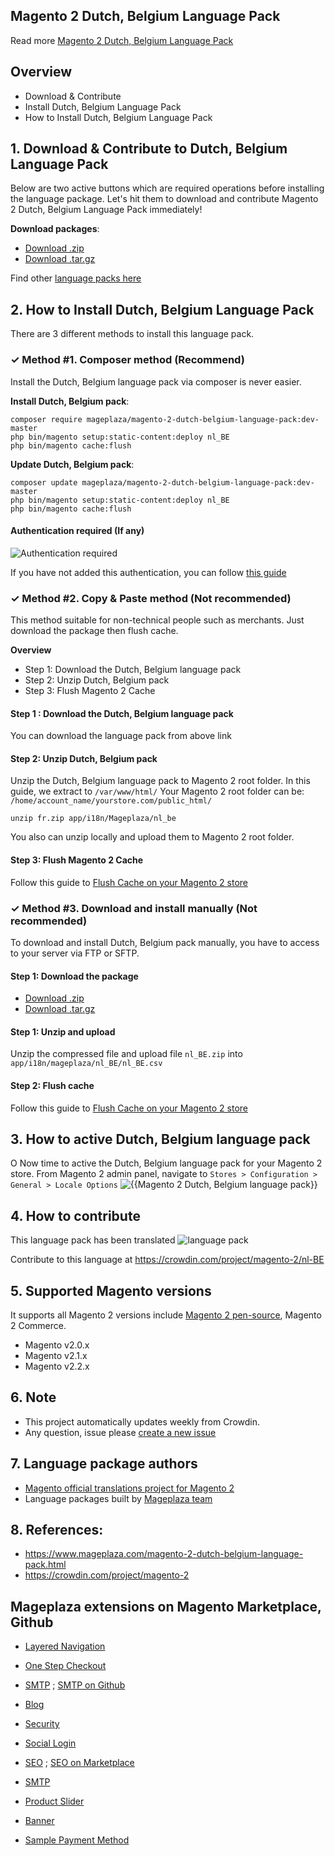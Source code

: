 ## Magento 2 Dutch, Belgium Language Pack



Read more [Magento 2 Dutch, Belgium Language Pack](https://www.mageplaza.com/magento-2-dutch-belgium-language-pack.html)


## Overview

- Download & Contribute
- Install Dutch, Belgium Language Pack
- How to Install Dutch, Belgium Language Pack

## 1. Download & Contribute to Dutch, Belgium Language Pack

Below are two active buttons which are required operations before installing the language package. Let's hit them to download and contribute Magento 2 Dutch, Belgium Language Pack immediately!

**Download packages**:

- [Download .zip](https://github.com/mageplaza/magento-2-dutch-belgium-language-pack/archive/master.zip)
- [Download .tar.gz](https://github.com/mageplaza/magento-2-dutch-belgium-language-pack/tarball/master)


Find other [language packs here](https://www.mageplaza.com/kb/magento-2-language-pack/)

## 2. How to Install Dutch, Belgium Language Pack

There are 3 different methods to install this language pack.

### ✓ Method #1. Composer method (Recommend)
Install the Dutch, Belgium language pack via composer is never easier.

**Install Dutch, Belgium pack**:

```
composer require mageplaza/magento-2-dutch-belgium-language-pack:dev-master
php bin/magento setup:static-content:deploy nl_BE
php bin/magento cache:flush

```


**Update  Dutch, Belgium pack**:

```
composer update mageplaza/magento-2-dutch-belgium-language-pack:dev-master
php bin/magento setup:static-content:deploy nl_BE
php bin/magento cache:flush

```

#### Authentication required (If any)

![Authentication required](https://cdn.mageplaza.com/media/general/dmryiPk.png)

If you have not added this authentication, you can follow [this guide](http://devdocs.magento.com/guides/v2.0/install-gde/prereq/connect-auth.html)


### ✓ Method #2. Copy & Paste method (Not recommended)

This method suitable for non-technical people such as merchants. Just download the package then flush cache.

**Overview**

- Step 1: Download the Dutch, Belgium language pack
- Step 2: Unzip Dutch, Belgium pack
- Step 3: Flush Magento 2 Cache

#### Step 1 : Download the Dutch, Belgium language pack

You can download the language pack from above link

#### Step 2: Unzip Dutch, Belgium pack

Unzip the Dutch, Belgium language pack to Magento 2 root folder. In this guide, we extract to `/var/www/html/`
Your Magento 2 root folder can be: `/home/account_name/yourstore.com/public_html/`

```
unzip fr.zip app/i18n/Mageplaza/nl_be
```

You also can unzip locally and upload them to Magento 2 root folder.

#### Step 3: Flush Magento 2 Cache

Follow this guide to [Flush Cache on your Magento 2 store](https://www.mageplaza.com/kb/how-flush-enable-disable-cache.html)


### ✓ Method #3. Download and install manually (Not recommended)

To download and install Dutch, Belgium pack manually, you have to access to your server via FTP or SFTP.

#### Step 1: Download the package

- [Download .zip](https://github.com/mageplaza/magento-2-dutch-belgium-language-pack/archive/master.zip)
- [Download .tar.gz](https://github.com/mageplaza/magento-2-dutch-belgium-language-pack/tarball/master)

#### Step 1: Unzip and upload

Unzip the compressed file and upload file `nl_BE.zip` into `app/i18n/mageplaza/nl_BE/nl_BE.csv`

#### Step 2: Flush cache

Follow this guide to [Flush Cache on your Magento 2 store](https://www.mageplaza.com/kb/how-flush-enable-disable-cache.html)


## 3. How to active Dutch, Belgium language pack
O
Now time to active the Dutch, Belgium language pack for your Magento 2 store. From Magento 2 admin panel, navigate to `Stores > Configuration > General > Locale Options`
![{{Magento 2 Dutch, Belgium language pack}}](https://cdn.mageplaza.com/media/general/aPSUA0l.png)


## 4. How to contribute

This language pack has been translated 
![language pack](http://progressed.io/bar/80)

Contribute to this language at https://crowdin.com/project/magento-2/nl-BE

## 5. Supported Magento versions

It supports all Magento 2 versions include [Magento 2 pen-source](https://www.mageplaza.com/download-magento/), Magento 2 Commerce.


- Magento v2.0.x
- Magento v2.1.x
- Magento v2.2.x



## 6. Note

- This project automatically updates weekly from Crowdin.
- Any question, issue please [create a new issue](https://github.com/mageplaza/magento-2-dutch-belgium-language-pack/issues/new)

## 7. Language package authors

- [Magento official translations project for Magento 2](https://crowdin.com/project/magento-2)
- Language packages built by [Mageplaza team](https://www.mageplaza.com/)


## 8. References:

- https://www.mageplaza.com/magento-2-dutch-belgium-language-pack.html
- https://crowdin.com/project/magento-2








## Mageplaza extensions on Magento Marketplace, Github


- [Layered Navigation](https://marketplace.magento.com/mageplaza-layered-navigation-m2.html)
- [One Step Checkout](https://marketplace.magento.com/mageplaza-magento-2-one-step-checkout-extension.html)
- [SMTP](https://marketplace.magento.com/mageplaza-module-smtp.html) ; [SMTP on Github](https://github.com/mageplaza/magento-2-smtp)
- [Blog](https://github.com/mageplaza/magento-2-blog)
- [Security](https://marketplace.magento.com/mageplaza-module-security.html)
- [Social Login](https://github.com/mageplaza/magento-2-social-login)

- [SEO](https://github.com/mageplaza/magento-2-seo) ; [SEO on Marketplace](https://marketplace.magento.com/mageplaza-magento-2-seo-extension.html)

- [SMTP](https://github.com/mageplaza/magento-2-smtp)

- [Product Slider](https://github.com/mageplaza/magento-2-product-slider)

- [Banner](https://github.com/mageplaza/magento-2-banner-slider)

- [Sample Payment Method](https://github.com/mageplaza/magento-2-sample-payment-method)



